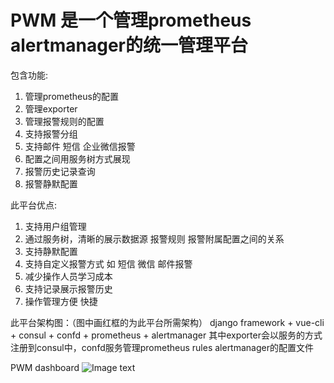 # PWM 是一个管理prometheus alertmanager的统一管理平台

包含功能:
  1. 管理prometheus的配置
  2. 管理exporter
  3. 管理报警规则的配置
  4. 支持报警分组
  5. 支持邮件 短信 企业微信报警
  6. 配置之间用服务树方式展现
  7. 报警历史记录查询
  8. 报警静默配置

此平台优点:
  1. 支持用户组管理
  2. 通过服务树，清晰的展示数据源 报警规则 报警附属配置之间的关系
  3. 支持静默配置
  4. 支持自定义报警方式 如 短信 微信 邮件报警
  5. 减少操作人员学习成本
  6. 支持记录展示报警历史
  7. 操作管理方便 快捷
  
此平台架构图：（图中画红框的为此平台所需架构）
  django framework + vue-cli + consul + confd + prometheus + alertmanager
  其中exporter会以服务的方式注册到consul中，confd服务管理prometheus rules alertmanager的配置文件

PWM dashboard
![Image text](https://github.com/yanchao3/PWM/blob/master/img-folder/dashboard.png?raw=true)

